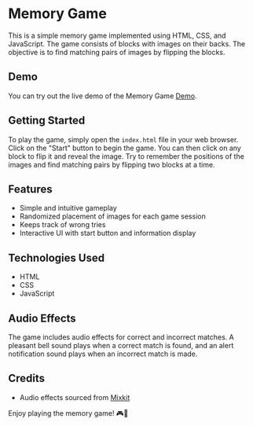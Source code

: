 # Memory Game

This is a simple memory game implemented using HTML, CSS, and JavaScript. The game consists of blocks with images on their backs. The objective is to find matching pairs of images by flipping the blocks.

## Demo

You can try out the live demo of the Memory Game [Demo](https://ahmednasser111.github.io/Memory-Game).

## Getting Started

To play the game, simply open the `index.html` file in your web browser. Click on the "Start" button to begin the game. You can then click on any block to flip it and reveal the image. Try to remember the positions of the images and find matching pairs by flipping two blocks at a time.

## Features

- Simple and intuitive gameplay
- Randomized placement of images for each game session
- Keeps track of wrong tries
- Interactive UI with start button and information display

## Technologies Used

- HTML
- CSS
- JavaScript

## Audio Effects

The game includes audio effects for correct and incorrect matches. A pleasant bell sound plays when a correct match is found, and an alert notification sound plays when an incorrect match is made.

## Credits

- Audio effects sourced from [Mixkit](https://mixkit.co/)

Enjoy playing the memory game! 🎮🧠
